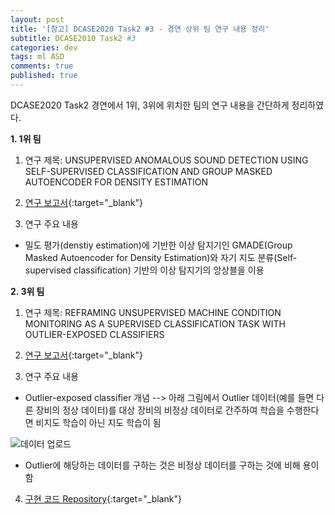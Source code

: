 ```yaml
---
layout: post
title: '[참고] DCASE2020 Task2 #3 - 경연 상위 팀 연구 내용 정리'
subtitle: DCASE2010 Task2 #3
categories: dev
tags: ml ASD
comments: true
published: true
---
```

DCASE2020 Task2 경연에서 1위, 3위에 위치한 팀의 연구 내용을 간단하게 정리하였다.

**1. 1위 팀**

1) 연구 제목: UNSUPERVISED ANOMALOUS SOUND DETECTION USING SELF-SUPERVISED CLASSIFICATION AND GROUP MASKED AUTOENCODER FOR DENSITY ESTIMATION

2) [연구 보고서](http://dcase.community/documents/challenge2020/technical_reports/DCASE2020_Giri_103_t2.pdf){:target="_blank"}

3) 연구 주요 내용
  - 밀도 평가(denstiy estimation)에 기반한 이상 탐지기인 GMADE(Group Masked Autoencoder for Density Estimation)와 자기 지도 분류(Self-supervised classification) 기반의 이상 탐지기의 앙상블을 이용

**2. 3위 팀**

1) 연구 제목: REFRAMING UNSUPERVISED MACHINE CONDITION MONITORING AS A SUPERVISED CLASSIFICATION TASK WITH OUTLIER-EXPOSED CLASSIFIERS

2) [연구 보고서](http://dcase.community/documents/challenge2020/technical_reports/DCASE2020_Primus_36_t2.pdf){:target="_blank"}

3) 연구 주요 내용
  - Outlier-exposed classifier 개념 --> 아래 그림에서 Outlier 데이터(예를 들면 다른 장비의 정상 데이터)를 대상 장비의 비정상 데이터로 간주하여 학습을 수행한다면 비지도 학습이 아닌 지도 학습이 됨
  
  ![데이터 업로드](https://AIWithDaddy.github.io/assets/img/dev/ml/2021-04-02-dev-ml-dcase2020_3_1.jpg)
  
  - Outlier에 해당하는 데이터를 구하는 것은 비정상 데이터를 구하는 것에 비해 용이함

4) [구현 코드 Repository](https://github.com/OptimusPrimus/dcase2020_task2){:target="_blank"}
